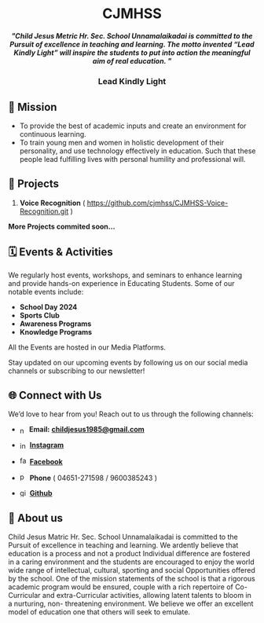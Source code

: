 <h1 align="center"> CJMHSS </h1>

<h5 align="center">"Child Jesus Metric Hr. Sec. School Unnamalaikadai is committed to the Pursuit of excellence in teaching and learning. The motto invented “Lead Kindly Light” will inspire the students to put into action the meaningful aim of real education. "</h5>

<h3 align="center"> Lead Kindly Light </h3>


## 🎯 Mission 


- To provide the best of academic inputs and create an environment for continuous learning.
- To train young men and women in holistic development of their personality, and use technology effectively in education. Such that these people lead fulfilling lives with personal humility and professional will.

## 🚀 Projects

1. **Voice Recognition**  ( https://github.com/cjmhss/CJMHSS-Voice-Recognition.git )

<strong>More Projects commited soon...</strong>



## 🗓 Events & Activities

We regularly host events, workshops, and seminars to enhance learning and provide hands-on experience in Educating Students. Some of our notable events include:

- **School Day 2024**
- **Sports Club**
- **Awareness Programs**
- **Knowledge Programs**


All the Events are hosted in our Media Platforms.

Stay updated on our upcoming events by following us on our social media channels or subscribing to our newsletter!


## 🌐 Connect with Us

We’d love to hear from you! Reach out to us through the following channels:

- <img align=center width="15" height="15" src="https://img.icons8.com/material-rounded/FFFFFF/new-post.png" alt="new-post"/> **Email:** **childjesus1985@gmail.com**
- <img align=center width="16" height="16" src="https://img.icons8.com/fluency/48/instagram-new.png" alt="instagram-new"/> <a href=https://www.instagram.com/cjmhssofficial/>**Instagram**</a>
- <img width="16" height="16" src="https://img.icons8.com/fluency/16/facebook-new.png" alt="facebook-new"/> <a href=https://m.facebook.com/childjesusmatricschoolunnamalaikadai/>**Facebook**</a>
- <img width="16" height="16" src="https://img.icons8.com/metro/16/phone.png" alt="phone"/> **Phone** ( 04651-271598 / 9600385243 )

- <img align=top width="16" height="16" src="https://img.icons8.com/sf-black/FFFFFF/github.png" alt="github"/> <a href=https://github.com/cjmhss>**Github**</a>



## 📖 About us 
<p>Child Jesus Matric Hr. Sec. School Unnamalaikadai is committed to the Pursuit of excellence in teaching and learning. We ardently believe that education is a process and not a product Individual difference are fostered in a caring environment and the students are encouraged to enjoy the world wide range of intellectual, cultural, sporting and social Opportunities offered by the school. One of the mission statements of the school is that a rigorous academic program would be ensured, couple with a rich repertoire of Co-Curricular and extra-Curricular activities, allowing latent talents to bloom in a nurturing, non- threatening environment. We believe we offer an excellent model of education one that others will seek to emulate.</p>
